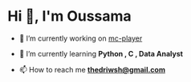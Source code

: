 <h1>Hi 👋, I'm Oussama</h1>

- 🔭 I’m currently working on [mc-player](https://github.com/driouechoussa/mc-player)

- 🌱 I’m currently learning **Python , C , Data Analyst**

- 📫 How to reach me **thedriwsh@gmail.com**

